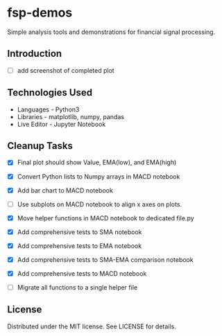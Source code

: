 # fsp-demos
Simple analysis tools and demonstrations for financial signal processing.


## Introduction
- [ ] add screenshot of completed plot


## Technologies Used
- Languages - Python3
- Libraries - matplotlib, numpy, pandas
- Live Editor - Jupyter Notebook


## Cleanup Tasks
- [x] Final plot should show Value, EMA(low), and EMA(high)
- [x] Convert Python lists to Numpy arrays in MACD notebook
- [x] Add bar chart to MACD notebook
- [ ] Use subplots on MACD notebook to align x axes on plots.
- [x] Move helper functions in MACD notebook to dedicated file.py
- [x] Add comprehensive tests to SMA notebook
- [x] Add comprehensive tests to EMA notebook
- [x] Add comprehensive tests to SMA-EMA comparison notebook
- [x] Add comprehensive tests to MACD notebook
- [ ] Migrate all functions to a single helper file


## License
Distributed under the MIT license. See LICENSE for details.
